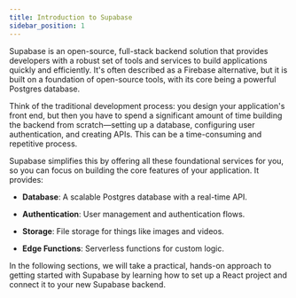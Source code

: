 ```yaml
---
title: Introduction to Supabase
sidebar_position: 1
---
```


Supabase is an open-source, full-stack backend solution that provides developers with a robust set of tools and services to build applications quickly and efficiently. It's often described as a Firebase alternative, but it is built on a foundation of open-source tools, with its core being a powerful Postgres database.

Think of the traditional development process: you design your application's front end, but then you have to spend a significant amount of time building the backend from scratch—setting up a database, configuring user authentication, and creating APIs. This can be a time-consuming and repetitive process.

Supabase simplifies this by offering all these foundational services for you, so you can focus on building the core features of your application. It provides:

- **Database**: A scalable Postgres database with a real-time API.

- **Authentication**: User management and authentication flows.

- **Storage**: File storage for things like images and videos.

- **Edge Functions**: Serverless functions for custom logic.


In the following sections, we will take a practical, hands-on approach to getting started with Supabase by learning how to set up a React project and connect it to your new Supabase backend.